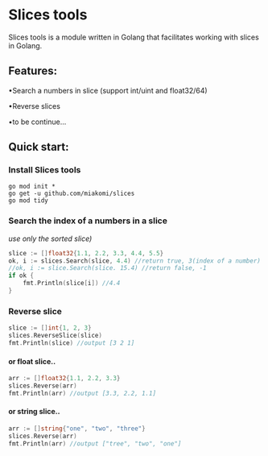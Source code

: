 # Slices tools 

Slices tools is a module written in Golang that facilitates working with slices in Golang.

## Features:
•Search a numbers in slice (support int/uint and float32/64)

•Reverse slices

•to be continue...


## Quick start:

### Install Slices tools
```
go mod init * 
go get -u github.com/miakomi/slices
go mod tidy
```

### Search the index of a numbers in a slice
_use only the sorted slice)_
```go
slice := []float32{1.1, 2.2, 3.3, 4.4, 5.5}
ok, i := slices.Search(slice, 4.4) //return true, 3(index of a number)
//ok, i := slice.Search(slice. 15.4) //return false, -1
if ok {
	fmt.Println(slice[i]) //4.4
}
```

### Reverse slice 
```go 
slice := []int{1, 2, 3}
slices.ReverseSlice(slice)
fmt.Println(slice) //output [3 2 1]
```

#### or float slice.. 
```go 
arr := []float32{1.1, 2.2, 3.3}
slices.Reverse(arr)
fmt.Println(arr) //output [3.3, 2.2, 1.1]
```
#### or string slice.. 
```go 
arr := []string{"one", "two", "three"}
slices.Reverse(arr)
fmt.Println(arr) //output ["tree", "two", "one"]
```
